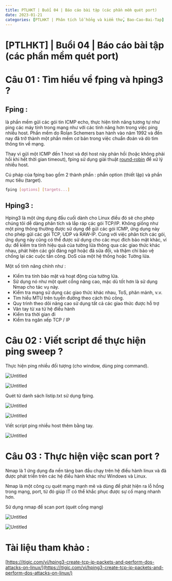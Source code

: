```yaml
---
title: PTLHKT | Buổi 04 | Báo cáo bài tập (các phần mềm quét port)
date: 2023-01-21
categories: [PTLHKT | Phân tích lỗ hổng và kiểm thử, Bao-Cao-Bai-Tap]
---
```



# [PTLHKT] | Buổi 04 | Báo cáo bài tập (các phần mềm quét port)

# Câu 01 : Tìm hiểu về fping và hping3 ?

## Fping :

là phần mềm gửi các gói tin ICMP echo, thực hiện tính năng tương tự như ping các máy tính trong mạng như với các tính năng hơn trong việc ping nhiều host. Phần mềm do Rolan Schemers ban hành vào năm 1992 và đến nay đã trở thành một phần mềm cơ bản trong việc chuẩn đoán và dò tìm thông tin về mạng.

Thay vì gửi một ICMP đến 1 host và đợi host này phản hồi (hoặc không phải hồi khi hết thời gian timeout), fping sử dụng giải thuật [round-robin](https://www.oktot.com/giai-thuat-dieu-phoi-round-robin-rr/) để xử lý nhiều host.

Cú pháp của fping bao gồm 2 thành phần : phần option (thiết lập) và phần mục tiêu (target).

```bash
fping [options] [targets...]
```

## Hping3 :

Hping3 là một ứng dụng đầu cuối dành cho Linux điều đó sẽ cho phép chúng tôi dễ dàng phân tích và lắp ráp các gói TCP/IP. Không giống như một ping thông thường được sử dụng để gửi các gói ICMP, ứng dụng này cho phép gửi các gói TCP, UDP và RAW-IP. Cùng với việc phân tích các gói, ứng dụng này cũng có thể được sử dụng cho các 
mục đích bảo mật khác, ví dụ: để kiểm tra tính hiệu quả của tường lửa thông qua các giao thức khác nhau, phát hiện các gói đáng ngờ hoặc đã sửa đổi, và thậm chí bảo vệ chống lại các cuộc tấn công. DoS của một hệ thống hoặc Tường lửa.

Một số tính năng chính như :

- Kiểm tra tính bảo mật và hoạt động của tường lửa.
- Sử dụng nó như một quét cổng nâng cao, mặc dù tốt hơn là sử dụng Nmap cho tác vụ này.
- Kiểm tra mạng sử dụng các giao thức khác nhau, ToS, phân mảnh, v.v.
- Tìm hiểu MTU trên tuyến đường theo cách thủ công.
- Quy trình theo dõi nâng cao sử dụng tất cả các giao thức được hỗ trợ
- Vân tay từ xa từ hệ điều hành
- Kiểm tra thời gian đi
- Kiểm tra ngăn xếp TCP / IP

# Câu 02 : Viết script để thực hiện ping sweep ?

Thực hiện ping nhiều đối tượng (cho window, dùng ping command).

![Untitled](/images/2023-01-21-ptlhkt-buoi-04/Untitled.png)

![Untitled](/images/2023-01-21-ptlhkt-buoi-04/Untitled1.png)

Quét từ danh sách listip.txt sử dụng fping.

![Untitled](/images/2023-01-21-ptlhkt-buoi-04/Untitled2.png)

![Untitled](/images/2023-01-21-ptlhkt-buoi-04/Untitled3.png)

Viết script ping nhiều host thêm bằng tay.

![Untitled](/images/2023-01-21-ptlhkt-buoi-04/Untitled4.png)

# Câu 03 : Thực hiện việc scan port ?

Nmap là 1 ứng dụng đa nền tảng ban đầu chạy trên hệ điều hành linux và đã được phát triển trên các hệ điều hành khác như Windows và Linux.

Nmap là một công cụ quét mạng mạnh mẽ và dùng để phát hiện ra lỗ hổng trong mạng, port, từ đó giúp IT có thể khắc phục được sự cố mạng nhanh hơn.

Sử dụng nmap để scan port (quét cổng mạng)

![Untitled](/images/2023-01-21-ptlhkt-buoi-04/Untitled5.png)

![Untitled](/images/2023-01-21-ptlhkt-buoi-04/Untitled6.png)

# Tài liệu tham khảo :

[https://itigic.com/vi/hping3-create-tcp-ip-packets-and-perform-dos-attacks-on-linux/](https://itigic.com/vi/hping3-create-tcp-ip-packets-and-perform-dos-attacks-on-linux/)
